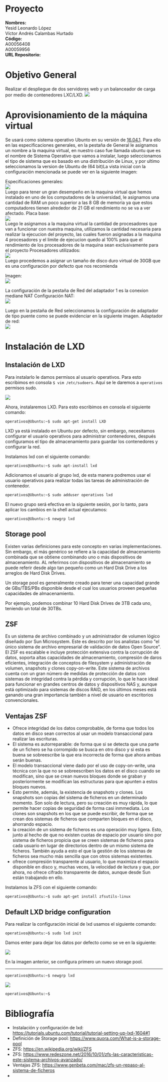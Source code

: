 # Proyecto   
**Nombres:**  
Yesid Leonardo López  
Víctor Andrés Calambas Hurtado  
**Código:**  
A00056408  
A00059956  
**URL Repositorio:** 

# Objetivo General  

Realizar el despliegue de dos servidores web y un balanceador de carga por medio de contenedores LXC/LXD. 
![](https://github.com/leonleo997/so-project/blob/yesid/A00056408/Images/objetivos.png)  

# Aprovisionamiento de la máquina virtual  

Se usará como sistema operativo Ubunto en su versión de [16.04.1](http://releases.ubuntu.com/16.04/). Para ello en las especificaciones generales, en la pestaña de General le asignamos un nombre a la maquina virtual, en nuestro caso fue llamada ubuntu que es el nombre de Sistema Operativo que vamos a instalar, luego seleccionamos el tipo de sistema que es basado en una distribución de Linux, y por ultimo seleccionamos la version de Ubuntu de (64 bit)La vista inicial con la configuración mencionada se puede ver en la siguiente imagen:  

Especificaciones generales:  
![](https://github.com/leonleo997/so-project/blob/yesid/A00056408/Images/ubuntuGeneral.png)  
Luego para tener un gran desempeño en la maquina virtual que hemos instalado en uno de los computadores de la universidad, le asignamos una cantidad de RAM un poco superior a las 8 GB de memoria ya que estos computadores tienen alrededor de 21 GB el rendimiento no se va a ver afectado.
Placa base:  
![](https://github.com/leonleo997/so-project/blob/yesid/A00056408/Images/ubuntuPlaca.png)  
Luego le asignamos a la maquina virtual la cantidad de procesadores que van a funcionar con nuestra maquina, utilizamos la cantidad necesaria para realizar la ejecucion del proyecto, las cuales fueron asignadas a la maquina 4 procesadores y el limite de ejecucion quedo al 100% para que el rendimiento de los procesadores de la maquina sean exclusivamente para el proyecto 
Procesadores utilizados:  
![](https://github.com/leonleo997/so-project/blob/yesid/A00056408/Images/ubuntuProcesadores.png)  
Luego procedemos a asignar un tamaño de disco duro virtual de 30GB que es una configuración por defecto que nos recomienda

Imagen:  
![](https://github.com/leonleo997/so-project/blob/yesid/A00056408/Images/ubuntuImagen.png)  

La configuración de la pestaña de Red del adaptador 1 es la conexion mediane NAT
Configuración NAT:  
![](https://github.com/leonleo997/so-project/blob/yesid/A00056408/Images/ubuntuRed1.png)

Luego en la pestaña de Red seleccionamos la configuración de adaptador de tipo puente como se puede evidenciar en la siguiente imagen.
Adaptador de red:  
![](https://github.com/leonleo997/so-project/blob/yesid/A00056408/Images/ubuntuAdaptor.png)  


# Instalación de LXD  

## Instalación de LXD  

Para instalarlo le damos permisos al usuario operativos. Para esto escribimos en consola ``$ vim /etc/sudoers``. Aquí se le daremos a `operativos` permisos sudo.  

![](https://github.com/leonleo997/so-project/blob/yesid/A00056408/Images/sudoers.png)

Ahora, instalaremos LXD. Para esto escribimos en consola el siguiente comando:  
```console
operativos@Ubuntu:~$ sudo apt-get install LXD 
```

LXD ya está instalado en Ubuntu por defecto, sin embargo, necesitamos configurar el usuario operativos para administrar contenedores, después configuramos el tipo de almacenamiento para guardar los contenedores y configurar la red.  

Instalamos lxd con el siguiente comando: 

```console
operativos@Ubuntu:~$ sudo apt-install lxd
```

Adicionamos el usuario al grupo lxd, de esta manera podremos usar el usuario operativos para realizar todas las tareas de administración de contenedor.  


```console
operativos@Ubuntu:~$ sudo adduser operativos lxd
```

El nuevo grupo será efectiva en la siguiente sesión, por lo tanto, para aplicar los cambios en la shell actual ejecutamos: 

```console
operativos@Ubuntu:~$ newgrp lxd
```  
## Storage pool  

Existen varias definiciones para este concepto en varias implementaciones. Sin embargo, el más genérico se refiere a la capacidad de almacenamiento combinada que se obtiene combinando uno o más dispositivos de almacenamiento. AL referirnos con dispositivos de almacenamiento se puede referir desde algo tan pequeño como un Hard Disk Drive a los arreglos de Hard Disk Drives.

Un storage pool es generalmente creado para tener una capacidad grande de GBs/TBS/PBs disponible desde el cual los usuarios proveen pequeñas capacidades de almacenamiento.

Por ejemplo, podemos combinar 10 Hard Disk Drives de 3TB cada uno, teniendo un total de 30TBs.

## ZSF  

Es un sistema de archivo combinado y un administrador de volumen lógico diseñado por Sun Microsystem. Este es descrito por los analistas como "el único sistema de archivo empresarial de validación de datos Open Source". El ZSF es escalable e incluye protección extensiva contra la corrupción de datos, soporta altas capacidades de almacenamiento, compresión de daros eficientes, integración de conceptos de filesystem y administración de volumen, snapshots y clones copy-on-write.
Este sistema de archivos cuenta con un gran número de medidas de protección de datos con sistemas de integridad contra la pérdida y corrupción, lo que le hace ideal para funcionar en grandes centros de datos y dispositivos NAS y, aunque está optimizado para sistemas de discos RAID, en los últimos meses está ganando una gran importancia también a nivel de usuario en escritorios convencionales.

## Ventajas ZSF  

* Ofrece integridad de los datos comprobable, de forma que todos los datos en disco sean correctos al usar un modelo transaccional para realizar las escrituras.  
* El sistema es autorreparable: de forma que si se detecta que una parte de un fichero se ha corrompido se busca en otro disco y si esta es buena se sobreescribe la que era incorrecta de forma que ahora ambas serán buenas.  
* El modelo transaccional viene dado por el uso de copy-on-write, una técnica con la que no se sobreescriben los datos en el disco cuando se modifican, sino que se crean nuevos bloques donde se graban y posteriormente se modifican las estructuras para que apunten a estos bloques nuevos.  
* Esto permite, además, la existencia de snapshots y clones. Los snapshots son copias del sistema de ficheros en un determinado momento. Son solo de lectura, pero su creación es muy rápida, lo que permite hacer copias de seguridad de forma casi inmmediata. Los clones son snapshots en los que se puede escribir, de forma que se crean dos sistemas de ficheros que comparten bloques en el disco, ahorrando espacio.  
* la creación de un sistema de ficheros es una operación muy ligera. Esto, junto al hecho de que no existen cuotas de espacio por usuario sino por sistema de ficheros propicia que se creen sistemas de ficheros para cada usuario en lugar de directorios dentro de un mismo sistema de ficheros. También ayuda a esto el que la gestión de los sistemas de ficheros sea mucho más sencilla que con otros sistemas existentes.  
* ofrece compresión transparente al usuario, lo que maximiza el espacio disponible en disco y, muchas veces, la velocidad de lectura y que, por ahora, no ofrece cifrado transparente de datos, aunque desde Sun están trabajando en ello.  

Instalamos la ZFS con el siguiente comando: 

```console
operativos@Ubuntu:~$ sudo apt-get install zfsutils-linux
```

## Default LXD bridge configuration  

Para realizar la configuración inicial de lxd usamos el siguiente comando:  
```console
operativos@Ubuntu:~$ sudo lxd init
```
Damos enter para dejar los datos por defecto como se ve en la siguiente:  

![](https://github.com/leonleo997/so-project/blob/yesid/A00056408/Images/default.png)

En la imagen anterior, se configura primero un nuevo storage pool. 

------------------------------------------------------------------------

```console
operativos@Ubuntu:~$ newgrp lxd
```

![](https://github.com/leonleo997/so-project/blob/yesid/A00056408/Images/)

```console
operativos@Ubuntu:~$ 
```


# Bibliografía  
* Instalación y configuración de lxd: https://tutorials.ubuntu.com/tutorial/tutorial-setting-up-lxd-1604#1  
* Definición de Storage pool: https://www.quora.com/What-is-a-storage-pool  
* ZFS: https://en.wikipedia.org/wiki/ZFS
* ZFS: https://www.redeszone.net/2016/10/01/zfs-las-caracteristicas-este-sistema-archivos-avanzado/
* Ventajas ZFS: https://www.genbeta.com/mac/zfs-un-repaso-al-sistema-de-ficheros
* 
